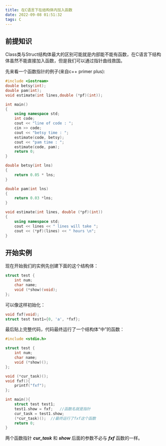```yaml
---
title: 在C语言下在结构体内加入函数
date: 2022-09-08 01:51:32
tags: C
---
```


## 前提知识

Class类与Struct结构体最大的区别可能就是内部能不能有函数，在C语言下结构体虽然不能直接加入函数，但是我们可以通过指针曲线救国。

先来看一个函数指针的例子(来自c++ primer plus):

```c++
#include <iostream>
double betsy(int);
double pam(int);
void estimate(int lines,double (*pf)(int));

int main()
{
	using namespace std;
	int code;
	cout << "line of code : ";
	cin >> code;
	cout << "betsy time : ";
	estimate(code, betsy);
	cout << "pam time : ";
	estimate(code, pam);
	return 0;
}

double betsy(int lns)
{
	return 0.05 * lns;
}

double pam(int lns)
{
	return 0.03 *lns;
}

void estimate(int lines, double (*pf)(int))
{
	using namespace std;
	cout << lines << " lines will take ";
	cout << (*pf)(lines) << " hours \n";
}

```

## 开始实例

现在开始我们的实例先创建下面的这个结构体：

```c
struct test {
    int num;
    char name;
    void (*show)(void);
};
```

可以像这样初始化：

```c
void fxf(void);
struct test test1={0, 'a', *fxf};
```

最后贴上完整代码，代码最终运行了一个结构体“中”的函数：

```c
#include <stdio.h>

struct test {
    int num;
    char name;
    void (*show)();
};

void (*cur_task)();
void fxf(){
	printf("fxf");
};

int main(){
	struct test test1;
	test1.show = fxf;	//函数名就是指针
	cur_task = test1.show;
	(*cur_task)();	//最终运行了fxf这个函数
	return 0;
}
```

两个函数指针 ***cur_task*** 和 ***show*** 后面的参数不必与 ***fxf*** 函数的一样。
